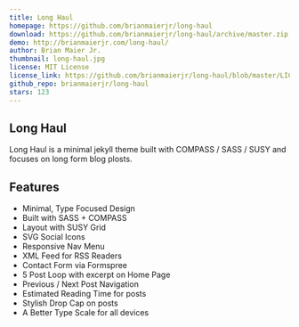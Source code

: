```yaml
---
title: Long Haul
homepage: https://github.com/brianmaierjr/long-haul
download: https://github.com/brianmaierjr/long-haul/archive/master.zip
demo: http://brianmaierjr.com/long-haul/
author: Brian Maier Jr.
thumbnail: long-haul.jpg
license: MIT License
license_link: https://github.com/brianmaierjr/long-haul/blob/master/LICENSE
github_repo: brianmaierjr/long-haul
stars: 123
---
```


## Long Haul

Long Haul is a minimal jekyll theme built with COMPASS / SASS / SUSY
and focuses on long form blog plosts.

## Features

- Minimal, Type Focused Design
- Built with SASS + COMPASS
- Layout with SUSY Grid
- SVG Social Icons
- Responsive Nav Menu
- XML Feed for RSS Readers
- Contact Form via Formspree
- 5 Post Loop with excerpt on Home Page
- Previous / Next Post Navigation
- Estimated Reading Time for posts
- Stylish Drop Cap on posts
- A Better Type Scale for all devices
